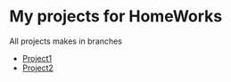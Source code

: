 # My projects for HomeWorks

All projects makes in branches

- [Project1](https://github.com/Melbinex/cuberoll/tree/Project1)
- [Project2](https://github.com/Melbinex/cuberoll/tree/Project2)